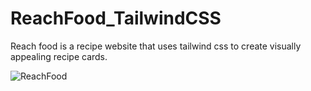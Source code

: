 # ReachFood_TailwindCSS
Reach food is a recipe website that uses tailwind css to create visually appealing recipe cards.

![ReachFood](https://github.com/abs110020/ReachFood_TailwindCSS/assets/5025282/e70d4b37-ab02-4b2a-b54f-4120b9c819bf)
